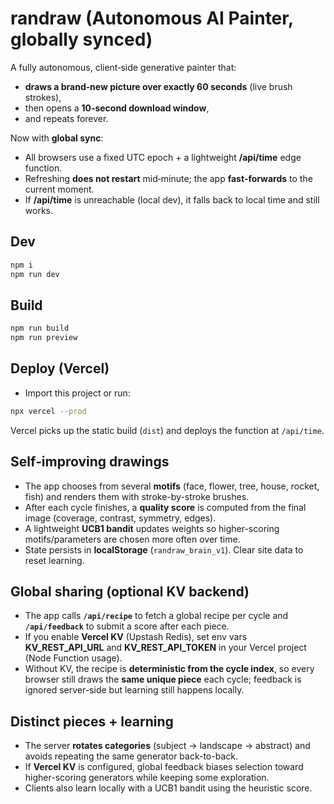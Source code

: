 # randraw (Autonomous AI Painter, globally synced)

A fully autonomous, client‑side generative painter that:
- **draws a brand‑new picture over exactly 60 seconds** (live brush strokes),
- then opens a **10‑second download window**,
- and repeats forever.

Now with **global sync**:
- All browsers use a fixed UTC epoch + a lightweight **/api/time** edge function.
- Refreshing **does not restart** mid‑minute; the app **fast‑forwards** to the current moment.
- If **/api/time** is unreachable (local dev), it falls back to local time and still works.

## Dev
```bash
npm i
npm run dev
```

## Build
```bash
npm run build
npm run preview
```

## Deploy (Vercel)
- Import this project or run:
```bash
npx vercel --prod
```
Vercel picks up the static build (`dist`) and deploys the function at `/api/time`.


## Self‑improving drawings
- The app chooses from several **motifs** (face, flower, tree, house, rocket, fish) and renders them with stroke-by-stroke brushes.
- After each cycle finishes, a **quality score** is computed from the final image (coverage, contrast, symmetry, edges).
- A lightweight **UCB1 bandit** updates weights so higher-scoring motifs/parameters are chosen more often over time.
- State persists in **localStorage** (`randraw_brain_v1`). Clear site data to reset learning.


## Global sharing (optional KV backend)
- The app calls **`/api/recipe`** to fetch a global recipe per cycle and **`/api/feedback`** to submit a score after each piece.
- If you enable **Vercel KV** (Upstash Redis), set env vars **KV_REST_API_URL** and **KV_REST_API_TOKEN** in your Vercel project (Node Function usage).
- Without KV, the recipe is **deterministic from the cycle index**, so every browser still draws the **same unique piece** each cycle; feedback is ignored server-side but learning still happens locally.


## Distinct pieces + learning
- The server **rotates categories** (subject → landscape → abstract) and avoids repeating the same generator back-to-back.
- If **Vercel KV** is configured, global feedback biases selection toward higher-scoring generators while keeping some exploration.
- Clients also learn locally with a UCB1 bandit using the heuristic score.
